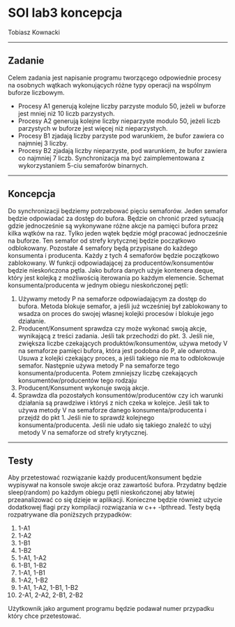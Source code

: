 # SOI lab3 koncepcja

Tobiasz Kownacki

--------------

## Zadanie

Celem zadania jest napisanie programu tworzącego odpowiednie procesy na osobnych wątkach wykonujących różne typy operacji na wspólnym buforze liczbowym.

- Procesy A1 generują kolejne liczby parzyste modulo 50, jeżeli w buforze jest mniej niż 10 liczb parzystych.
- Procesy A2 generują kolejne liczby nieparzyste modulo 50, jeżeli liczb parzystych w buforze jest więcej niż nieparzystych.
- Procesy B1 zjadają liczby parzyste pod warunkiem, że bufor zawiera co najmniej 3 liczby.
- Procesy B2 zjadają liczby nieparzyste, pod warunkiem, że bufor zawiera co najmniej 7 liczb.
Synchronizacja ma być zaimplementowana z wykorzystaniem 5-ciu semaforów binarnych.

--------------

## Koncepcja

Do synchronizacji będziemy potrzebować pięciu semaforów. Jeden semafor będzie odpowiadać za dostęp do bufora. Będzie on chronić przed sytuacją gdzie jednocześnie są wykonywane różne akcje na pamięci bufora przez kilka wątków na raz. Tylko jeden wątek będzie mógł pracować jednocześnie na buforze. Ten semafor od strefy krytycznej będzie początkowo odblokowany. Pozostałe 4 semafory będą przypisane do każdego konsumenta i producenta. Każdy z tych 4 semaforów będzie początkowo zablokowany. W funkcji odpowiadającej za producentów/konsumentów będzie nieskończona pętla. Jako bufora danych użyje kontenera deque, który jest kolejką z możliwością iterowania po każdym elemencie.
Schemat konsumenta/producenta w jednym obiegu nieskończonej pętli:

1. Używamy metody P na semaforze odpowiadającym za dostęp do bufora. Metoda blokuje semafor, a jeśli już wcześniej był zablokowany to wsadza on proces do swojej własnej kolejki procesów i blokuje jego działanie.
2. Producent/Konsument sprawdza czy może wykonać swoją akcje, wynikającą z treści zadania. Jeśli tak przechodzi do pkt. 3. Jeśli nie, zwiększa liczbe czekających produktów/konsumentów, używa metody V na semaforze pamięci bufora, która jest podobna do P, ale odwrotna. Usuwa z kolejki czekający proces, a jeśli takiego nie ma to odblokowuje semafor. Następnie używa metody P na semaforze tego konsumenta/producenta. Potem zmniejszy liczbę czekających konsumentów/producentów tego rodzaju
3. Producent/Konsument wykonuje swoją akcje.
4. Sprawdza dla pozostałych konsumentów/producentów czy ich warunki działania są prawdziwe i któryś z nich czeka w kolejce. Jeśli tak to używa metody V na semaforze danego konsumenta/producenta i przejdź do pkt 1. Jeśli nie to sprawdź kolejnego konsumenta/producenta. Jeśli nie udało się takiego znaleźć to użyj metody V na semaforze od strefy krytycznej.

--------------

## Testy

Aby przetestować rozwiązanie każdy producent/konsument będzie wypisywał na konsole swoje akcje oraz zawartość bufora. Przydatny będzie sleep(random) po każdym obiegu pętli nieskończonej aby łatwiej przeanalizować co się dzieje w aplikacji. Konieczne będzie również użycie dodatkowej flagi przy kompilacji rozwiązania w c++ -lpthread. Testy będą rozpatrywane dla poniższych przypadków:

1. 1-A1
2. 1-A2
3. 1-B1
4. 1-B2
5. 1-A1, 1-A2
6. 1-B1, 1-B2
7. 1-A1, 1-B1
8. 1-A2, 1-B2
9. 1-A1, 1-A2, 1-B1, 1-B2
10. 2-A1, 2-A2, 2-B1, 2-B2

Użytkownik jako argument programu będzie podawał numer przypadku który chce przetestować.
